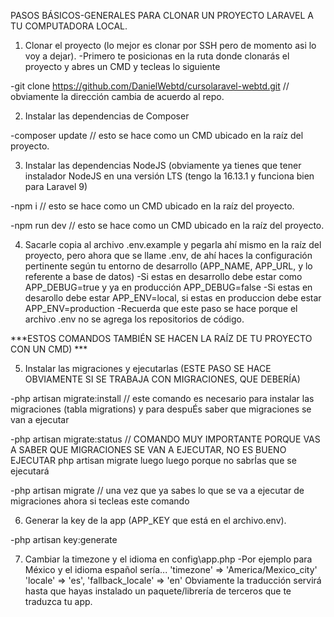PASOS BÁSICOS-GENERALES PARA CLONAR UN PROYECTO LARAVEL A TU COMPUTADORA LOCAL.

1. Clonar el proyecto (lo mejor es clonar por SSH pero de momento asi lo voy a dejar).
-Primero te posicionas en la ruta donde clonarás el proyecto y abres un CMD y tecleas lo siguiente

-git clone https://github.com/DanielWebtd/cursolaravel-webtd.git // obviamente la dirección cambia de acuerdo al repo.


2. Instalar las dependencias de Composer


-composer update // esto se hace como un CMD ubicado en la raíz del proyecto.

3. Instalar las dependencias NodeJS (obviamente ya tienes que tener instalador NodeJS en una versión LTS (tengo la 16.13.1 y funciona bien para Laravel 9)

-npm i // esto se hace como un CMD ubicado en la raíz del proyecto.

-npm run dev // esto se hace como un CMD ubicado en la raíz del proyecto.

4. Sacarle copia al archivo .env.example y pegarla ahí mismo en la raíz del proyecto, pero ahora que se
llame .env, de ahí haces la configuración pertinente según tu entorno de desarrollo (APP_NAME, APP_URL, y lo referente a base de datos)
-Si estas en desarrollo debe estar como APP_DEBUG=true y ya en producción APP_DEBUG=false
-Si estas en desarollo debe estar APP_ENV=local, si estas en produccion debe estar APP_ENV=production
-Recuerda que este paso se hace porque el archivo .env no se agrega los repositorios de código.

***ESTOS COMANDOS TAMBIÉN SE HACEN LA RAÍZ DE TU PROYECTO CON UN CMD) ***

5. Instalar las migraciones y ejecutarlas (ESTE PASO SE HACE OBVIAMENTE SI SE TRABAJA CON MIGRACIONES, QUE DEBERÍA)

-php artisan migrate:install // este comando es necesario para instalar las migraciones (tabla migrations) y para despuÉs saber que migraciones se van a ejecutar

-php artisan migrate:status // COMANDO MUY IMPORTANTE PORQUE VAS A SABER QUE MIGRACIONES SE VAN A EJECUTAR, NO ES BUENO EJECUTAR php artisan migrate luego luego porque no sabrÍas que se ejecutará

-php artisan migrate // una vez que ya sabes lo que se va a ejecutar de migraciones ahora si tecleas este comando

6. Generar la key de la app (APP_KEY que está en el archivo.env).

-php artisan key:generate

7. Cambiar la timezone y el idioma en config\app.php
-Por ejemplo para México y el idioma español sería...
'timezone' => 'America/Mexico_city'
'locale' => 'es',
'fallback_locale' => 'en'
Obviamente la traducción servirá hasta que hayas instalado un paquete/librería de terceros que te traduzca tu app.
